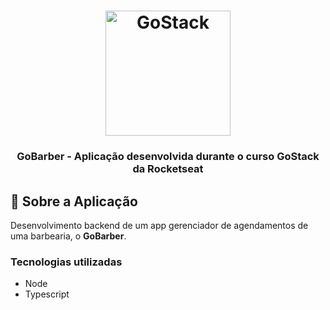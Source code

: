 <h1 align="center">
    <img alt="GoStack" src="https://rocketseat-cdn.s3-sa-east-1.amazonaws.com/bootcamp-header.png" width="200px" />
</h1>

<h3 align="center">
  GoBarber - Aplicação desenvolvida durante o curso GoStack da Rocketseat
</h3>

## :rocket: Sobre a Aplicação

Desenvolvimento backend de um app gerenciador de agendamentos de uma barbearia, o **GoBarber**.

### Tecnologias utilizadas

- Node
- Typescript
